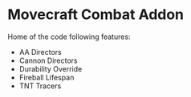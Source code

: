 # Movecraft Combat Addon
 
Home of the code following features:
 - AA Directors
 - Cannon Directors
 - Durability Override
 - Fireball Lifespan
 - TNT Tracers